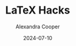---
author: "Alexandra Cooper"
title: "LaTeX Hacks"
date: "2024-07-10"
draft: false
description: "Guide to basic use of LaTeX for Computer Science papers"
tags: [
    "LaTex",
    "typesetting"
]
---